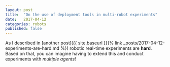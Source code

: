 ```yaml
---
layout: post
title:  "On the use of deployment tools in multi-robot experiments"
date:   2017-04-12
categories: robots
published: false
---
```


As I described in [another post]({{ site.baseurl }}{% link _posts/2017-04-12-experiments-are-hard.md %}) robotic
real-time experiments are **hard**.
Based on that, you can imagine having to extend this and conduct experiments
with *multiple agents*!


